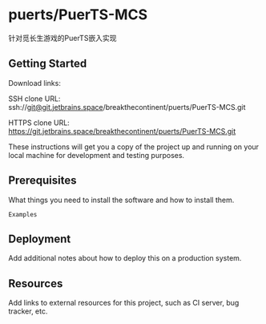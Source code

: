 # puerts/PuerTS-MCS

针对觅长生游戏的PuerTS嵌入实现

## Getting Started

Download links:

SSH clone URL: ssh://git@git.jetbrains.space/breakthecontinent/puerts/PuerTS-MCS.git

HTTPS clone URL: https://git.jetbrains.space/breakthecontinent/puerts/PuerTS-MCS.git



These instructions will get you a copy of the project up and running on your local machine for development and testing purposes.

## Prerequisites

What things you need to install the software and how to install them.

```
Examples
```

## Deployment

Add additional notes about how to deploy this on a production system.

## Resources

Add links to external resources for this project, such as CI server, bug tracker, etc.

